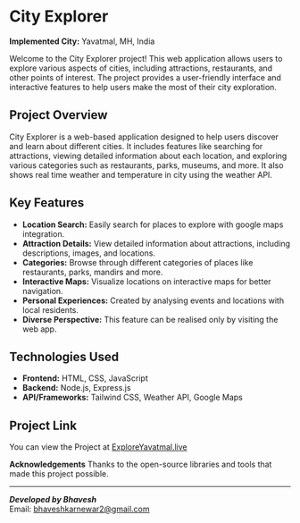 # City Explorer
**Implemented City:** Yavatmal, MH, India

Welcome to the City Explorer project!
This web application allows users to explore various aspects of cities, including attractions, restaurants, and other points of interest. The project provides a user-friendly interface and interactive features to help users make the most of their city exploration.

## Project Overview

City Explorer is a web-based application designed to help users discover and learn about different cities. It includes features like searching for attractions, viewing detailed information about each location, and exploring various categories such as restaurants, parks, museums, and more. It also shows real time weather and temperature in city using the weather API.

## Key Features

- **Location Search:** Easily search for places to explore with google maps integration.
- **Attraction Details:** View detailed information about attractions, including descriptions, images, and locations.
- **Categories:** Browse through different categories of places like restaurants, parks, mandirs and more.
- **Interactive Maps:** Visualize locations on interactive maps for better navigation.
- **Personal Experiences:** Created  by analysing events and locations with local residents.
- **Diverse Perspective:** This feature can be realised only by visiting the web app.
  
## Technologies Used

- **Frontend:** HTML, CSS, JavaScript
- **Backend:** Node.js, Express.js
- **API/Frameworks:** Tailwind CSS, Weather API, Google Maps

## Project Link
You can view the Project at  <a href="https://exploreyavatmal.live/">ExploreYavatmal.live</a>

**Acknowledgements**
Thanks to the open-source libraries and tools that made this project possible.

---

**<i>Developed by Bhavesh</i>**
<br/>
Email: bhaveshkarnewar2@gmail.com
